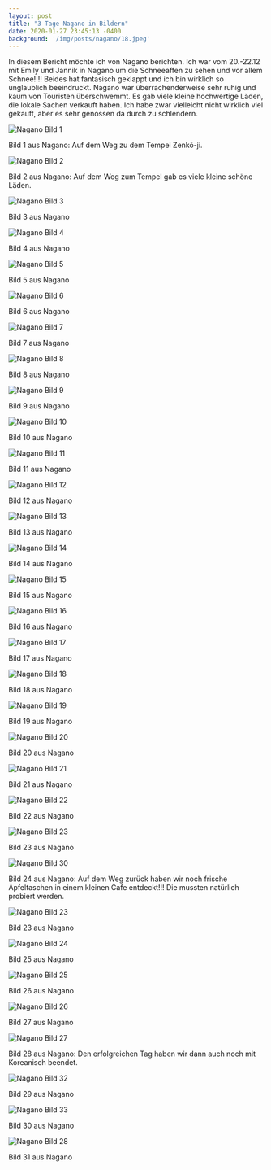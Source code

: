 ```yaml
---
layout: post
title: "3 Tage Nagano in Bildern"
date: 2020-01-27 23:45:13 -0400
background: '/img/posts/nagano/18.jpeg'
---
```


<p>In diesem Bericht möchte ich von Nagano berichten. Ich war vom 20.-22.12 mit Emily und Jannik in Nagano um die Schneeaffen zu sehen und vor allem Schnee!!!! Beides hat fantasisch geklappt und ich bin wirklich so unglaublich beeindruckt. Nagano war überrachenderweise sehr ruhig und kaum von Touristen überschwemmt. Es gab viele kleine hochwertige Läden, die lokale Sachen verkauft haben. Ich habe zwar vielleicht nicht wirklich viel gekauft, aber es sehr genossen da durch zu schlendern. </p>

<div class="gallery">
  <img src="/img/posts/nagano/01.jpeg" alt="Nagano Bild 1" class="img-fluid">
  <p class="caption text-muted">Bild 1 aus Nagano: Auf dem Weg zu dem Tempel Zenkō-ji. </p>

  <img src="/img/posts/nagano/02.jpeg" alt="Nagano Bild 2" class="img-fluid">
  <p class="caption text-muted">Bild 2 aus Nagano: Auf dem Weg zum Tempel gab es viele kleine schöne Läden.</p>

  <img src="/img/posts/nagano/03.jpeg" alt="Nagano Bild 3" class="img-fluid">
  <p class="caption text-muted">Bild 3 aus Nagano</p>

  <img src="/img/posts/nagano/04.jpeg" alt="Nagano Bild 4" class="img-fluid">
  <p class="caption text-muted">Bild 4 aus Nagano</p>

  <img src="/img/posts/nagano/05.jpeg" alt="Nagano Bild 5" class="img-fluid">
  <p class="caption text-muted">Bild 5 aus Nagano</p>

  <img src="/img/posts/nagano/06.jpeg" alt="Nagano Bild 6" class="img-fluid">
  <p class="caption text-muted">Bild 6 aus Nagano</p>

  <img src="/img/posts/nagano/07.jpeg" alt="Nagano Bild 7" class="img-fluid">
  <p class="caption text-muted">Bild 7 aus Nagano</p>

  <img src="/img/posts/nagano/08.jpeg" alt="Nagano Bild 8" class="img-fluid">
  <p class="caption text-muted">Bild 8 aus Nagano</p>

  <img src="/img/posts/nagano/09.jpeg" alt="Nagano Bild 9" class="img-fluid">
  <p class="caption text-muted">Bild 9 aus Nagano</p>

  <img src="/img/posts/nagano/10.jpeg" alt="Nagano Bild 10" class="img-fluid">
  <p class="caption text-muted">Bild 10 aus Nagano</p>

  <img src="/img/posts/nagano/11.jpeg" alt="Nagano Bild 11" class="img-fluid">
  <p class="caption text-muted">Bild 11 aus Nagano</p>

  <img src="/img/posts/nagano/12.jpeg" alt="Nagano Bild 12" class="img-fluid">
  <p class="caption text-muted">Bild 12 aus Nagano</p>

  <img src="/img/posts/nagano/13.jpeg" alt="Nagano Bild 13" class="img-fluid">
  <p class="caption text-muted">Bild 13 aus Nagano</p>

  <img src="/img/posts/nagano/14.jpeg" alt="Nagano Bild 14" class="img-fluid">
  <p class="caption text-muted">Bild 14 aus Nagano</p>

  <img src="/img/posts/nagano/15.jpeg" alt="Nagano Bild 15" class="img-fluid">
  <p class="caption text-muted">Bild 15 aus Nagano</p>

  <img src="/img/posts/nagano/16.jpeg" alt="Nagano Bild 16" class="img-fluid">
  <p class="caption text-muted">Bild 16 aus Nagano</p>

  <img src="/img/posts/nagano/17.jpeg" alt="Nagano Bild 17" class="img-fluid">
  <p class="caption text-muted">Bild 17 aus Nagano</p>

  <img src="/img/posts/nagano/18.jpeg" alt="Nagano Bild 18" class="img-fluid">
  <p class="caption text-muted">Bild 18 aus Nagano</p>

  <img src="/img/posts/nagano/19.jpeg" alt="Nagano Bild 19" class="img-fluid">
  <p class="caption text-muted">Bild 19 aus Nagano</p>

  <img src="/img/posts/nagano/20.jpeg" alt="Nagano Bild 20" class="img-fluid">
  <p class="caption text-muted">Bild 20 aus Nagano</p>

  <img src="/img/posts/nagano/21.jpeg" alt="Nagano Bild 21" class="img-fluid">
  <p class="caption text-muted">Bild 21 aus Nagano</p>

  <img src="/img/posts/nagano/22.jpeg" alt="Nagano Bild 22" class="img-fluid">
  <p class="caption text-muted">Bild 22 aus Nagano</p>

  <img src="/img/posts/nagano/23.jpeg" alt="Nagano Bild 23" class="img-fluid">
  <p class="caption text-muted">Bild 23 aus Nagano</p>

  <img src="/img/posts/nagano/30.jpeg" alt="Nagano Bild 30" class="img-fluid">
  <p class="caption text-muted">Bild 24 aus Nagano: Auf dem Weg zurück haben wir noch frische Apfeltaschen in einem kleinen Cafe entdeckt!!! Die mussten natürlich probiert werden. </p>

  <img src="/img/posts/nagano/31.jpeg" alt="Nagano Bild 23" class="img-fluid">
  <p class="caption text-muted">Bild 23 aus Nagano</p>

  <img src="/img/posts/nagano/24.jpeg" alt="Nagano Bild 24" class="img-fluid">
  <p class="caption text-muted">Bild 25 aus Nagano</p>

  <img src="/img/posts/nagano/25.jpeg" alt="Nagano Bild 25" class="img-fluid">
  <p class="caption text-muted">Bild 26 aus Nagano</p>

  <img src="/img/posts/nagano/26.jpeg" alt="Nagano Bild 26" class="img-fluid">
  <p class="caption text-muted">Bild 27 aus Nagano</p>

  <img src="/img/posts/nagano/27.jpeg" alt="Nagano Bild 27" class="img-fluid">
  <p class="caption text-muted">Bild 28 aus Nagano: Den erfolgreichen Tag haben wir dann auch noch mit Koreanisch beendet.</p>

   <img src="/img/posts/nagano/32.jpeg" alt="Nagano Bild 32" class="img-fluid">
  <p class="caption text-muted">Bild 29 aus Nagano</p>

   <img src="/img/posts/nagano/33.jpeg" alt="Nagano Bild 33" class="img-fluid">
  <p class="caption text-muted">Bild 30 aus Nagano</p>

  <img src="/img/posts/nagano/28.jpeg" alt="Nagano Bild 28" class="img-fluid">
  <p class="caption text-muted">Bild 31 aus Nagano</p>

  
</div>


